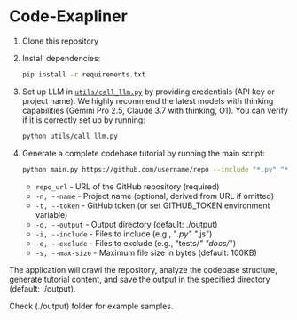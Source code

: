 # Code-Exapliner

1. Clone this repository

2. Install dependencies: 
   ```bash
   pip install -r requirements.txt
   ```

3. Set up LLM in [`utils/call_llm.py`](./utils/call_llm.py) by providing credentials (API key or project name). We highly recommend the latest models with thinking capabilities (Gemini Pro 2.5, Claude 3.7 with thinking, O1). You can verify if it is correctly set up by running:
   ```bash
   python utils/call_llm.py
   ```

4. Generate a complete codebase tutorial by running the main script:
    ```bash
    python main.py https://github.com/username/repo --include "*.py" "*.js" --exclude "tests/*" --max-size 50000
    ```
    - `repo_url` - URL of the GitHub repository (required)
    - `-n, --name` - Project name (optional, derived from URL if omitted)
    - `-t, --token` - GitHub token (or set GITHUB_TOKEN environment variable)
    - `-o, --output` - Output directory (default: ./output)
    - `-i, --include` - Files to include (e.g., "*.py" "*.js")
    - `-e, --exclude` - Files to exclude (e.g., "tests/*" "docs/*")
    - `-s, --max-size` - Maximum file size in bytes (default: 100KB)
      
The application will crawl the repository, analyze the codebase structure, generate tutorial content, and save the output in the specified directory (default: ./output).

Check (./output) folder for example samples.
